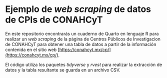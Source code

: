# Ejemplo de *web scraping* de datos de CPIs de CONAHCyT

En este repositorio encontrarás un cuaderno de Quarto en lenguaje R para realizar un *web scraping* de la página de Centros Públicos de Investigacion de CONAHCyT para obtener una tabla de datos a partir de la información contenida en el sitio web [https://conahcyt.mx/cp/](https://conahcyt.mx/cp/).

El código utiliza los paquetes *tidyverse* y *rvest* para realizar la extracción de datos y la tabla resultante se guarda en un archivo CSV.

